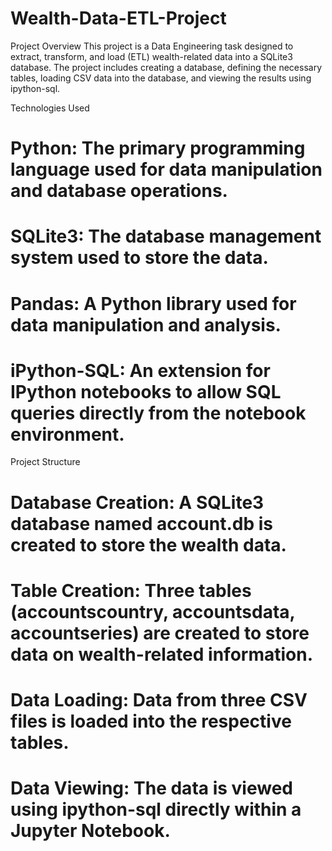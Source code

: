 # Wealth-Data-ETL-Project
Project Overview
This project is a Data Engineering task designed to extract, transform, and load (ETL) wealth-related data into a SQLite3 database. The project includes creating a database, defining the necessary tables, loading CSV data into the database, and viewing the results using ipython-sql.

Technologies Used
# Python: The primary programming language used for data manipulation and database operations.
# SQLite3: The database management system used to store the data.
# Pandas: A Python library used for data manipulation and analysis.
# iPython-SQL: An extension for IPython notebooks to allow SQL queries directly from the notebook environment.
Project Structure
# Database Creation: A SQLite3 database named account.db is created to store the wealth data.
# Table Creation: Three tables (accountscountry, accountsdata, accountseries) are created to store data on wealth-related information.
# Data Loading: Data from three CSV files is loaded into the respective tables.
# Data Viewing: The data is viewed using ipython-sql directly within a Jupyter Notebook.
